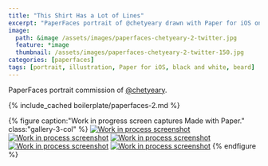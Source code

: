 ```yaml
---
title: "This Shirt Has a Lot of Lines"
excerpt: "PaperFaces portrait of @chetyeary drawn with Paper for iOS on an iPad."
image: 
  path: &image /assets/images/paperfaces-chetyeary-2-twitter.jpg 
  feature: *image
  thumbnail: /assets/images/paperfaces-chetyeary-2-twitter-150.jpg
categories: [paperfaces]
tags: [portrait, illustration, Paper for iOS, black and white, beard]
---
```


PaperFaces portrait commission of [@chetyeary](https://twitter.com/chetyeary).

{% include_cached boilerplate/paperfaces-2.md %}

{% figure caption:"Work in progress screen captures Made with Paper." class:"gallery-3-col" %}
[![Work in process screenshot](/assets/images/paperfaces-chetyeary-2-process-1-600.jpg)](/assets/images/paperfaces-chetyeary-2-process-1-lg.jpg) [![Work in process screenshot](/assets/images/paperfaces-chetyeary-2-process-2-600.jpg)](/assets/images/paperfaces-chetyeary-2-process-2-lg.jpg) [![Work in process screenshot](/assets/images/paperfaces-chetyeary-2-process-3-600.jpg)](/assets/images/paperfaces-chetyeary-2-process-3-lg.jpg) [![Work in process screenshot](/assets/images/paperfaces-chetyeary-2-process-4-600.jpg)](/assets/images/paperfaces-chetyeary-2-process-4-lg.jpg) [![Work in process screenshot](/assets/images/paperfaces-chetyeary-2-process-5-600.jpg)](/assets/images/paperfaces-chetyeary-2-process-5-lg.jpg)
{% endfigure %}
